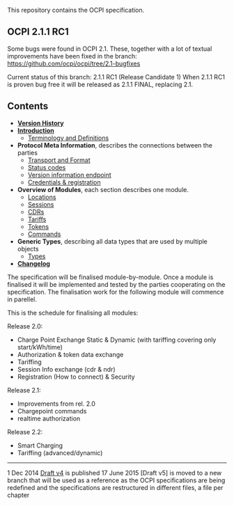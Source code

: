 This repository contains the OCPI specification.

## OCPI 2.1.1 RC1
Some bugs were found in OCPI 2.1. These, together with a lot of textual improvements have been fixed in the branch:
https://github.com/ocpi/ocpi/tree/2.1-bugfixes

Current status of this branch: 2.1.1 RC1 (Release Candidate 1)
When 2.1.1 RC1 is proven bug free it will be released as 2.1.1 FINAL, replacing 2.1.

## Contents

 * [__Version History__](version_history.md)
 * [__Introduction__](introduction.md)
   - [Terminology and Definitions](terminology.md)
 * __Protocol Meta Information__, describes the connections between the parties
   - [Transport and Format](transport_and_format.md)
   - [Status codes](status_codes.md)
   - [Version information endpoint](version_information_endpoint.md)
   - [Credentials & registration](credentials.md)
 * __Overview of Modules__, each section describes one module.
   - [Locations](mod_locations.md)
   - [Sessions](mod_sessions.md)
   - [CDRs](mod_cdrs.md)
   - [Tariffs](mod_tariffs.md)
   - [Tokens](mod_tokens.md)
   - [Commands](mod_commands.md)
 * __Generic Types__, describing all data types that are used by multiple objects
   - [Types](types.md)
 * [__Changelog__](changelog.md)

<!--
Will be added lated:
* [9. Smart charging.md](smart_charging.md)
-->

The specification will be finalised module-by-module. Once a module is finalised it will be implemented and tested by the parties cooperating on the specification. The finalisation work for the following module will commence in parellel.

This is the schedule for finalising all modules:

Release 2.0: 
- Charge Point Exchange Static & Dynamic (with tariffing covering only start/kWh/time)
- Authorization & token data exchange
- Tariffing
- Session Info exchange (cdr & ndr)
- Registration (How to connect) & Security

Release 2.1:
- Improvements from rel. 2.0
- Chargepoint commands
- realtime authorization

Release 2.2:
- Smart Charging
- Tariffing (advanced/dynamic)


----
1 Dec 2014 [Draft v4](releases/old/OCPI-Draftv4.pdf) is published
17 June 2015 [Draft v5] is moved to a new branch that will be used as a reference as the OCPI specifications are being redefined and the specifications are restructured in different files, a file per chapter

